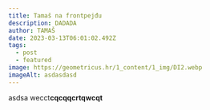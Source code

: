 ```yaml
---
title: Tamaš na frontpejđu
description: DADADA
author: TAMAŠ
date: 2023-03-13T06:01:02.492Z
tags:
  - post
  - featured
image: https://geometricus.hr/1_content/1_img/DI2.webp
imageAlt: asdasdasd
---
```

a﻿sdsa wecct**cqcqqcrtqwcqt**
